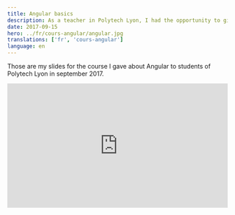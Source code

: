 ```yaml
---
title: Angular basics
description: As a teacher in Polytech Lyon, I had the opportunity to give course about Angular as an initiation. Here are the slides made with RevealJS.
date: 2017-09-15
hero: ../fr/cours-angular/angular.jpg
translations: ['fr', 'cours-angular']
language: en
---
```


Those are my slides for the course I gave about Angular to students of Polytech Lyon in september 2017.

<div style="position:relative;height:0;padding-bottom:56.25%">
<iframe src="https://slashgear.github.io/angular-basics/#/" width="640" height="360" frameborder="0" style="position:absolute;width:100%;height:100%;left:0" allowfullscreen></iframe>
</div>
